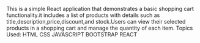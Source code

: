<!-- React Redux Task  -->

 This is a simple React application that demonstrates a basic shopping cart functionality.it includes a list of products with details such as title,description,price,discount,and stock.Users can view their selected products in a shopping cart and manage the quantity of each item. Topics Used: HTML CSS JAVASCRIPT BOOTSTRAP REACT